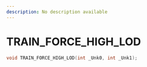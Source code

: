 ```yaml
---
description: No description available 
---
```


# TRAIN_FORCE_HIGH_LOD

```cpp
void TRAIN_FORCE_HIGH_LOD(int _Unk0, int _Unk1);
```